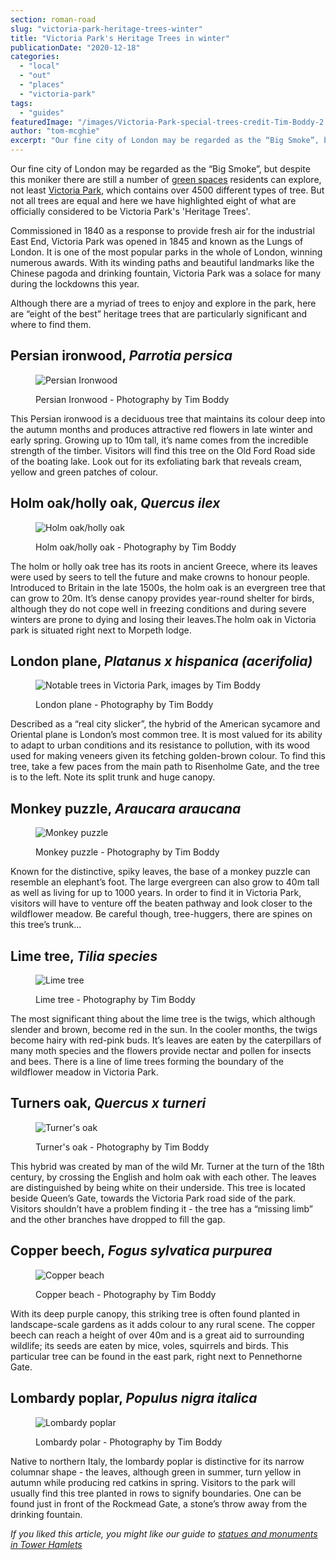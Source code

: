 ```yaml
---
section: roman-road
slug: "victoria-park-heritage-trees-winter"
title: "Victoria Park's Heritage Trees in winter"
publicationDate: "2020-12-18"
categories: 
  - "local"
  - "out"
  - "places"
  - "victoria-park"
tags: 
  - "guides"
featuredImage: "/images/Victoria-Park-special-trees-credit-Tim-Boddy-2.jpg"
author: "tom-mcghie"
excerpt: "Our fine city of London may be regarded as the “Big Smoke”, but despite this moniker there are still a number of green spaces residents can explore. Here are “eight of the best” trees which are particularly significant and where to find them."
---
```


Our fine city of London may be regarded as the “Big Smoke”, but despite this moniker there are still a number of [green spaces](https://romanroadlondon.com/mile-end-park-history/) residents can explore, not least [Victoria Park](https://romanroadlondon.com/aerial-photography-victoria-park-matt-payne/), which contains over 4500 different types of tree. But not all trees are equal and here we have highlighted eight of what are officially considered to be Victoria Park's 'Heritage Trees'.

Commissioned in 1840 as a response to provide fresh air for the industrial East End, Victoria Park was opened in 1845 and known as the Lungs of London. It is one of the most popular parks in the whole of London, winning numerous awards. With its winding paths and beautiful landmarks like the Chinese pagoda and drinking fountain, Victoria Park was a solace for many during the lockdowns this year.

Although there are a myriad of trees to enjoy and explore in the park, here are “eight of the best” heritage trees that are particularly significant and where to find them.

## Persian ironwood, _Parrotia persica_

<figure>

![Persian Ironwood](/images/Victoria-Park-special-trees-credit-Tim-Boddy-1-1024x683.jpg)

<figcaption>

Persian Ironwood - Photography by Tim Boddy

</figcaption>

</figure>

This Persian ironwood is a deciduous tree that maintains its colour deep into the autumn months and produces attractive red flowers in late winter and early spring. Growing up to 10m tall, it’s name comes from the incredible strength of the timber. Visitors will find this tree on the Old Ford Road side of the boating lake. Look out for its exfoliating bark that reveals cream, yellow and green patches of colour. 

## Holm oak/holly oak, _Quercus ilex_

<figure>

![Holm oak/holly oak](/images/Victoria-Park-special-trees-credit-Tim-Boddy-2-1024x683.jpg)

<figcaption>

Holm oak/holly oak - Photography by Tim Boddy

</figcaption>

</figure>

The holm or holly oak tree has its roots in ancient Greece, where its leaves were used by seers to tell the future and make crowns to honour people. Introduced to Britain in the late 1500s, the holm oak is an evergreen tree that can grow to 20m. It’s dense canopy provides year-round shelter for birds, although they do not cope well in freezing conditions and during severe winters are prone to dying and losing their leaves.The holm oak in Victoria park is situated right next to Morpeth lodge.  

## London plane, _Platanus x hispanica (acerifolia)_

<figure>

![Notable trees in Victoria Park, images by Tim Boddy](/images/Victoria-Park-special-trees-credit-Tim-Boddy-3-1024x683.jpg)

<figcaption>

London plane - Photography by Tim Boddy

</figcaption>

</figure>

Described as a “real city slicker”, the hybrid of the American sycamore and Oriental plane is London’s most common tree. It is most valued for its ability to adapt to urban conditions and its resistance to pollution, with its wood used for making veneers given its fetching golden-brown colour. To find this tree, take a few paces from the main path to Risenholme Gate, and the tree is to the left. Note its split trunk and huge canopy. 

## Monkey puzzle, _Araucara araucana_

<figure>

![Monkey puzzle](/images/Victoria-Park-special-trees-credit-Tim-Boddy-4-1024x683.jpg)

<figcaption>

Monkey puzzle - Photography by Tim Boddy

</figcaption>

</figure>

Known for the distinctive, spiky leaves, the base of a monkey puzzle can resemble an elephant’s foot. The large evergreen can also grow to 40m tall as well as living for up to 1000 years. In order to find it in Victoria Park, visitors will have to venture off the beaten pathway and look closer to the wildflower meadow. Be careful though, tree-huggers, there are spines on this tree’s trunk...

## Lime tree, _Tilia species_ 

<figure>

![Lime tree](/images/Victoria-Park-special-trees-credit-Tim-Boddy-5-1024x683.jpg)

<figcaption>

Lime tree - Photography by Tim Boddy

</figcaption>

</figure>

The most significant thing about the lime tree is the twigs, which although slender and brown, become red in the sun. In the cooler months, the twigs become hairy with red-pink buds. It’s leaves are eaten by the caterpillars of many moth species and the flowers provide nectar and pollen for insects and bees. There is a line of lime trees forming the boundary of the wildflower meadow in Victoria Park.  

## Turners oak, _Quercus x turneri_

<figure>

![Turner's oak](/images/Victoria-Park-special-trees-credit-Tim-Boddy-6-1024x683.jpg)

<figcaption>

Turner's oak - Photography by Tim Boddy

</figcaption>

</figure>

This hybrid was created by man of the wild Mr. Turner at the turn of the 18th century, by crossing the English and holm oak with each other. The leaves are distinguished by being white on their underside. This tree is located beside Queen’s Gate, towards the Victoria Park road side of the park. Visitors shouldn’t have a problem finding it - the tree has a “missing limb” and the other branches have dropped to fill the gap. 

## Copper beech, _Fogus sylvatica purpurea_

<figure>

![Copper beach](/images/Victoria-Park-special-trees-credit-Tim-Boddy-7-1024x683.jpg)

<figcaption>

Copper beach - Photography by Tim Boddy

</figcaption>

</figure>

With its deep purple canopy, this striking tree is often found planted in landscape-scale gardens as it adds colour to any rural scene. The copper beech can reach a height of over 40m and is a great aid to surrounding wildlife; its seeds are eaten by mice, voles, squirrels and birds. This particular tree can be found in the east park, right next to Pennethorne Gate. 

## Lombardy poplar, _Populus nigra italica_

<figure>

![Lombardy poplar](/images/Victoria-Park-special-trees-credit-Tim-Boddy-8.jpg)

<figcaption>

Lombardy polar - Photography by Tim Boddy

</figcaption>

</figure>

Native to northern Italy, the lombardy poplar is distinctive for its narrow columnar shape - the leaves, although green in summer, turn yellow in autumn while producing red catkins in spring. Visitors to the park will usually find this tree planted in rows to signify boundaries. One can be found just in front of the Rockmead Gate, a stone’s throw away from the drinking fountain. 

_If you liked this article, you might like our guide to [statues and monuments in Tower Hamlets](https://romanroadlondon.com/best-statues-monuments-to-see-tower-hamlets/)_
